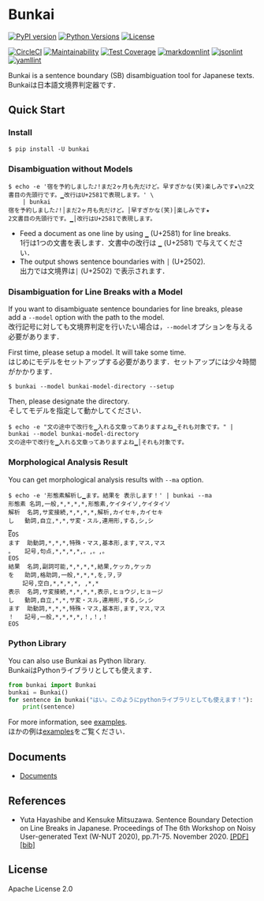 # Bunkai

[![PyPI version](https://badge.fury.io/py/bunkai.svg)](https://badge.fury.io/py/bunkai)
[![Python Versions](https://img.shields.io/pypi/pyversions/bunkai.svg)](https://pypi.org/project/bunkai/)
[![License](https://img.shields.io/badge/License-Apache%202.0-blue.svg)](https://opensource.org/licenses/Apache-2.0)

[![CircleCI](https://circleci.com/gh/megagonlabs/bunkai.svg?style=svg&circle-token=c555b8070630dfe98f0406a3892fc228b2370951)](https://app.circleci.com/pipelines/github/megagonlabs/bunkai)
[![Maintainability](https://api.codeclimate.com/v1/badges/640b02fa0164c131da10/maintainability)](https://codeclimate.com/github/megagonlabs/bunkai/maintainability)
[![Test Coverage](https://api.codeclimate.com/v1/badges/640b02fa0164c131da10/test_coverage)](https://codeclimate.com/github/megagonlabs/bunkai/test_coverage)
[![markdownlint](https://img.shields.io/badge/markdown-lint-lightgrey)](https://github.com/markdownlint/markdownlint)
[![jsonlint](https://img.shields.io/badge/json-lint-lightgrey)](https://github.com/dmeranda/demjson)
[![yamllint](https://img.shields.io/badge/yaml-lint-lightgrey)](https://github.com/adrienverge/yamllint)

Bunkai is a sentence boundary (SB) disambiguation tool for Japanese texts.  
    Bunkaiは日本語文境界判定器です．

## Quick Start

### Install

```console
$ pip install -U bunkai
```

### Disambiguation without Models

```console
$ echo -e '宿を予約しました♪!まだ2ヶ月も先だけど。早すぎかな(笑)楽しみです★\n2文書目の先頭行です。▁改行はU+2581で表現します。' \
    | bunkai
宿を予約しました♪!│まだ2ヶ月も先だけど。│早すぎかな(笑)│楽しみです★
2文書目の先頭行です。▁│改行はU+2581で表現します。
```

- Feed a document as one line by using ``▁`` (U+2581) for line breaks.  
    1行は1つの文書を表します．文書中の改行は ``▁`` (U+2581) で与えてください．
- The output shows sentence boundaries with ``│`` (U+2502).  
    出力では文境界は``│`` (U+2502) で表示されます．

### Disambiguation for Line Breaks with a Model

If you want to disambiguate sentence boundaries for line breaks, please add a ``--model`` option with the path to the model.  
    改行記号に対しても文境界判定を行いたい場合は，``--model``オプションを与える必要があります．

First time, please setup a model. It will take some time.  
    はじめにモデルをセットアップする必要があります．セットアップには少々時間がかかります．

```console
$ bunkai --model bunkai-model-directory --setup
```

Then, please designate the directory.  
    そしてモデルを指定して動かしてください．

```console
$ echo -e "文の途中で改行を▁入れる文章ってありますよね▁それも対象です。" | bunkai --model bunkai-model-directory
文の途中で改行を▁入れる文章ってありますよね▁│それも対象です。
```

### Morphological Analysis Result

You can get morphological analysis results with ``--ma`` option.

```console
$ echo -e '形態素解析し▁ます。結果を 表示します！' | bunkai --ma
形態素	名詞,一般,*,*,*,*,形態素,ケイタイソ,ケイタイソ
解析	名詞,サ変接続,*,*,*,*,解析,カイセキ,カイセキ
し	動詞,自立,*,*,サ変・スル,連用形,する,シ,シ
▁
EOS
ます	助動詞,*,*,*,特殊・マス,基本形,ます,マス,マス
。	記号,句点,*,*,*,*,。,。,。
EOS
結果	名詞,副詞可能,*,*,*,*,結果,ケッカ,ケッカ
を	助詞,格助詞,一般,*,*,*,を,ヲ,ヲ
 	記号,空白,*,*,*,*, ,*,*
表示	名詞,サ変接続,*,*,*,*,表示,ヒョウジ,ヒョージ
し	動詞,自立,*,*,サ変・スル,連用形,する,シ,シ
ます	助動詞,*,*,*,特殊・マス,基本形,ます,マス,マス
！	記号,一般,*,*,*,*,！,！,！
EOS
```

### Python Library

You can also use Bunkai as Python library.  
  BunkaiはPythonライブラリとしても使えます．

```python
from bunkai import Bunkai
bunkai = Bunkai()
for sentence in bunkai("はい。このようにpythonライブラリとしても使えます！"):
    print(sentence)
```

For more information, see [examples](example).  
    ほかの例は[examples](example)をご覧ください．

## Documents

- [Documents](docs)

## References

- Yuta Hayashibe and Kensuke Mitsuzawa.
    Sentence Boundary Detection on Line Breaks in Japanese.
    Proceedings of The 6th Workshop on Noisy User-generated Text (W-NUT 2020), pp.71-75.
    November 2020.
    [[PDF]](https://www.aclweb.org/anthology/2020.wnut-1.10.pdf)
    [[bib]](https://www.aclweb.org/anthology/2020.wnut-1.10.bib)

## License

Apache License 2.0
